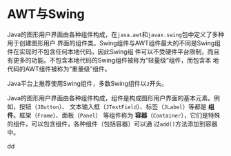 AWT与Swing
================================================================================
Java的图形用户界面由各种组件构成，在`java.awt`和`javax.swing`包中定义了多种用于创建图形用户
界面的组件类。Swing组件与AWT组件最大的不同是Swing组件在实现时不包含任何本地代码，因此Swing组
件可以不受硬件平台限制，而且有更多的功能。不包含本地代码的Swing组件被称为“轻量级”组件，而包含本
地代码的AWT组件被称为“重量级”组件。

Java平台上推荐使用Swing组件，多数Swing组件以`J`开头。

Java的图形用户界面由各种组件构成，组件是构成图形用户界面的基本元素。例如，按钮（`JButton`）、
文本输入框（`JTextField`）、标签（`JLabel`）等都是 **组件**。框架（`Frame`）、面板（`Panel`）
等组件称为 **容器**（`Container`），它们是特殊的组件，可以包含组件，各种组件（包括容器）可以通
过`add()`方法添加到容器中。



































dd
